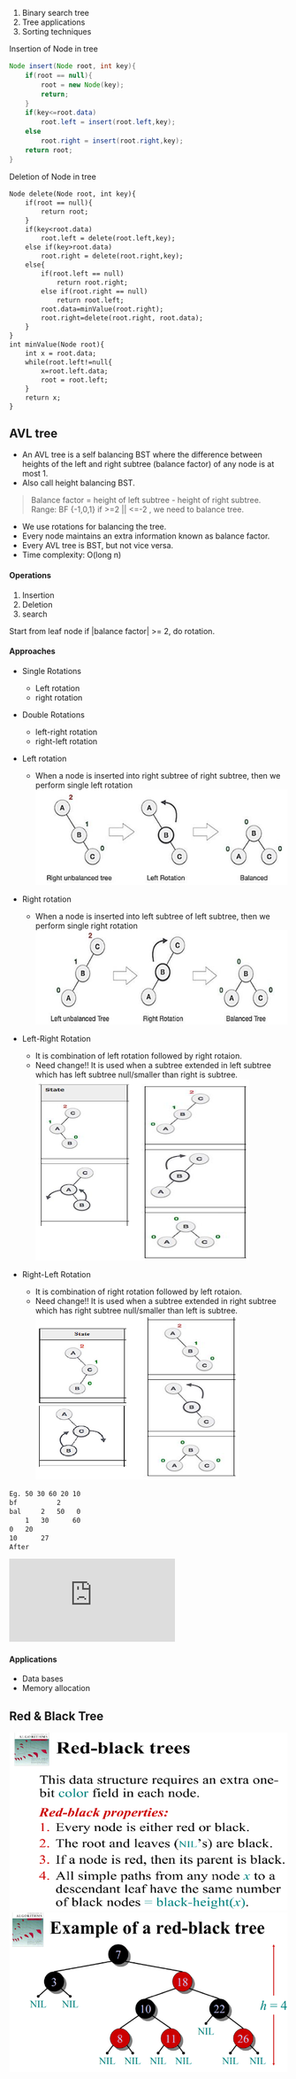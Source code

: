 1. Binary search tree
2. Tree applications
3. Sorting techniques

Insertion of Node in tree
```java
Node insert(Node root, int key){
	if(root == null){
		root = new Node(key);
		return;
	}
	if(key<=root.data)
		root.left = insert(root.left,key);
	else
		root.right = insert(root.right,key);
	return root;
}
```

Deletion of Node in tree
```
Node delete(Node root, int key){
	if(root == null){
		return root;
	}
	if(key<root.data)
		root.left = delete(root.left,key);
	else if(key>root.data)
		root.right = delete(root.right,key);
	else{
		if(root.left == null)
			return root.right;
		else if(root.right == null)
			return root.left;
		root.data=minValue(root.right);
		root.right=delete(root.right, root.data);
	}
}
int minValue(Node root){
	int x = root.data;
	while(root.left!=null{
		x=root.left.data;
		root = root.left;
	}
	return x;
}
```

## AVL tree
- An AVL tree is a self balancing BST where the difference between heights of the left and right subtree (balance factor) of any node is at most 1.
- Also call height balancing BST.
> Balance factor = height of left subtree - height of right subtree.
> Range: BF {-1,0,1}
> if >=2 || <=-2 , we need to balance tree.
- We use rotations for balancing the tree.
- Every node maintains an extra information known as balance factor.
- Every AVL tree is BST, but not vice versa.
- Time complexity: O(long n)
#### Operations
1. Insertion
2. Deletion
3. search

Start from leaf node
if |balance factor| >= 2, do rotation.

#### Approaches
- Single Rotations
	- Left rotation 
	- right rotation
- Double Rotations
	- left-right rotation 
	- right-left rotation

- Left rotation
	- When a node is inserted  into right subtree of right subtree, then we perform single left rotation
	![LeftRotation](/ADS/D8/Left%20rotation.png)
- Right rotation
	- When a node is inserted  into left subtree of left subtree, then we perform single right rotation
	![RightRotation](/ADS/D8/Right%20rotation.png)
- Left-Right Rotation
	- It is combination of left rotation followed by right rotaion.
	- Need change!! It is used when a subtree extended in left subtree which has left subtree null/smaller than right is subtree.
	![LeftRightRotation](/ADS/D8/Left-Right%20rotation.png)
- Right-Left Rotation
	- It is combination of right rotation followed by left rotaion.
	- Need change!! It is used when a subtree extended in right subtree which has right subtree null/smaller than left is subtree.
	![RightLeftRotation](/ADS/D8/Right-Left%20rotation.png)
```	
Eg. 50 30 60 20 10
bf			2
bal		2	50	 0
	1	30		60
0	20
10		27
After 
```
![AVL Visual](https://www.cs.usfca.edu/~galles/visualization/AVLtree.html)

#### Applications
- Data bases
- Memory allocation

## Red & Black Tree
![Red-Black Tree1](/ADS/D8/Red-black%20tree1.png)
![Red-Black Tree2](/ADS/D8/Red-black%20tree2.png)